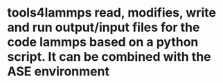 # tools4lammps read, modifies, write and run output/input files for the code lammps based on a python script. It can be combined with the ASE environment 
